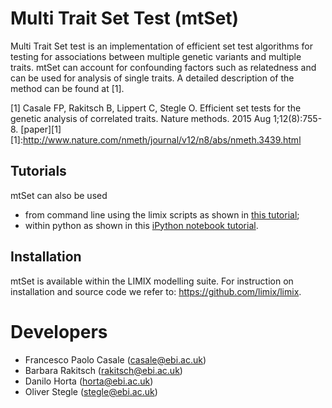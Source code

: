 # Multi Trait Set Test (mtSet)

Multi Trait Set test is an implementation of efficient set test algorithms for testing for associations between multiple genetic variants and multiple traits.
mtSet can account for confounding factors such as relatedness and can be used for analysis of single traits.
A detailed description of the method can be found at [1].

[1] Casale FP, Rakitsch B, Lippert C, Stegle O. Efficient set tests for the genetic analysis of correlated traits. Nature methods. 2015 Aug 1;12(8):755-8. [paper][1]
[1]:http://www.nature.com/nmeth/journal/v12/n8/abs/nmeth.3439.html

## Tutorials

mtSet can also be used
- from command line using the limix scripts as shown in [this tutorial](mtSet_commandline.ipynb);
- within python as shown in this [iPython notebook tutorial](mtSet_python.ipynb).

## Installation

mtSet is available within the LIMIX modelling suite. 
For instruction on installation and source code we refer to: https://github.com/limix/limix.

# Developers

- Francesco Paolo Casale (<casale@ebi.ac.uk>)
- Barbara Rakitsch (<rakitsch@ebi.ac.uk>)
- Danilo Horta (<horta@ebi.ac.uk>)
- Oliver Stegle (<stegle@ebi.ac.uk>)

